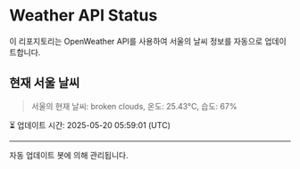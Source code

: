 
# Weather API Status

이 리포지토리는 OpenWeather API를 사용하여 서울의 날씨 정보를 자동으로 업데이트합니다.

## 현재 서울 날씨
> 서울의 현재 날씨: broken clouds, 온도: 25.43°C, 습도: 67%

⏳ 업데이트 시간: 2025-05-20 05:59:01 (UTC)

---
자동 업데이트 봇에 의해 관리됩니다.
